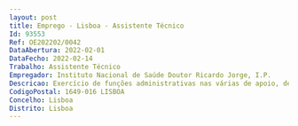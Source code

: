 ```yaml
--- 
layout: post
title: Emprego - Lisboa - Assistente Técnico
Id: 93553
Ref: OE202202/0042
DataAbertura: 2022-02-01
DataFecho: 2022-02-14
Trabalho: Assistente Técnico
Empregador: Instituto Nacional de Saúde Doutor Ricardo Jorge, I.P.
Descricao: Exercício de funções administrativas nas várias de apoio, designadamente nas áreas financeiras, apoio laboratorial e secretariado
CodigoPostal: 1649-016 LISBOA
Concelho: Lisboa
Distrito: Lisboa
--- 
```

